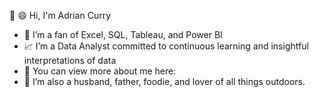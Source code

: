 👋 😄 Hi, I'm Adrian Curry


* 🥳 I’m a fan of Excel, SQL, Tableau, and Power BI
* 📈 I’m a Data Analyst committed to continuous learning and insightful interpretations of data
* 🔗 You can view more about me here: 
* 🍔 I’m also a husband, father, foodie, and lover of all things outdoors. 

